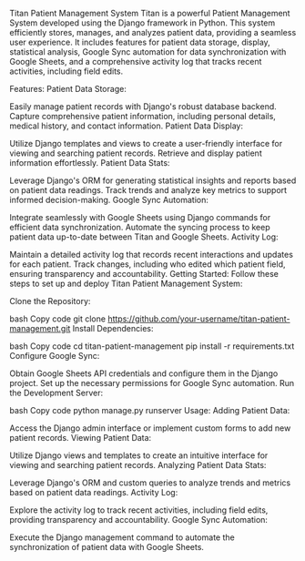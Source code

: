 Titan Patient Management System
Titan is a powerful Patient Management System developed using the Django framework in Python. This system efficiently stores, manages, and analyzes patient data, providing a seamless user experience. It includes features for patient data storage, display, statistical analysis, Google Sync automation for data synchronization with Google Sheets, and a comprehensive activity log that tracks recent activities, including field edits.

Features:
Patient Data Storage:

Easily manage patient records with Django's robust database backend.
Capture comprehensive patient information, including personal details, medical history, and contact information.
Patient Data Display:

Utilize Django templates and views to create a user-friendly interface for viewing and searching patient records.
Retrieve and display patient information effortlessly.
Patient Data Stats:

Leverage Django's ORM for generating statistical insights and reports based on patient data readings.
Track trends and analyze key metrics to support informed decision-making.
Google Sync Automation:

Integrate seamlessly with Google Sheets using Django commands for efficient data synchronization.
Automate the syncing process to keep patient data up-to-date between Titan and Google Sheets.
Activity Log:

Maintain a detailed activity log that records recent interactions and updates for each patient.
Track changes, including who edited which patient field, ensuring transparency and accountability.
Getting Started:
Follow these steps to set up and deploy Titan Patient Management System:

Clone the Repository:

bash
Copy code
git clone https://github.com/your-username/titan-patient-management.git
Install Dependencies:

bash
Copy code
cd titan-patient-management
pip install -r requirements.txt
Configure Google Sync:

Obtain Google Sheets API credentials and configure them in the Django project.
Set up the necessary permissions for Google Sync automation.
Run the Development Server:

bash
Copy code
python manage.py runserver
Usage:
Adding Patient Data:

Access the Django admin interface or implement custom forms to add new patient records.
Viewing Patient Data:

Utilize Django views and templates to create an intuitive interface for viewing and searching patient records.
Analyzing Patient Data Stats:

Leverage Django's ORM and custom queries to analyze trends and metrics based on patient data readings.
Activity Log:

Explore the activity log to track recent activities, including field edits, providing transparency and accountability.
Google Sync Automation:

Execute the Django management command to automate the synchronization of patient data with Google Sheets.
